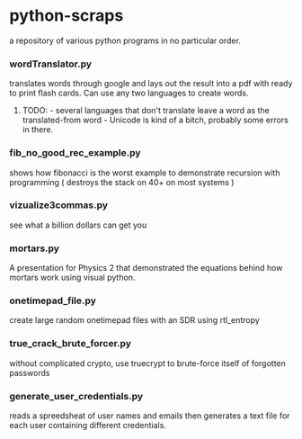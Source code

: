 # python-scraps
  a repository of various python programs in no particular order.
  
### wordTranslator.py
  translates words through google and lays out the result into a pdf with ready to print flash cards.  Can use any two languages to create words.  
  1. TODO:
    - several languages that don't translate leave a word as the translated-from word
    - Unicode is kind of a bitch, probably some errors in there.
      
### fib_no_good_rec_example.py
  shows how fibonacci is the worst example to demonstrate recursion with programming ( destroys the stack on 40+ on most systems )

### vizualize3commas.py
  see what a billion dollars can get you

### mortars.py
  A presentation for Physics 2 that demonstrated the equations behind how mortars work using visual python.

### onetimepad_file.py
  create large random onetimepad files with an SDR using rtl_entropy

### true_crack_brute_forcer.py
  without complicated crypto, use truecrypt to brute-force itself of forgotten passwords
  
### generate_user_credentials.py
  reads a spreedsheat of user names and emails then generates a text file for each user containing different credentials.

